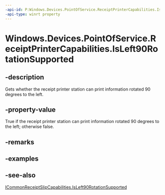 ----api-id: P:Windows.Devices.PointOfService.ReceiptPrinterCapabilities.IsLeft90RotationSupported
-api-type: winrt property
---<!-- Property syntaxpublic bool IsLeft90RotationSupported { get; }--># Windows.Devices.PointOfService.ReceiptPrinterCapabilities.IsLeft90RotationSupported## -descriptionGets whether the receipt printer station can print information rotated 90 degrees to the left.## -property-valueTrue if the receipt printer station can print information rotated 90 degrees to the left; otherwise false.## -remarks## -examples## -see-also[ICommonReceiptSlipCapabilities.IsLeft90RotationSupported](icommonreceiptslipcapabilities_isleft90rotationsupported.md)